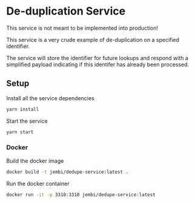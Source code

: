 # De-duplication Service

This service is not meant to be implemented into production!

This service is a very crude example of de-duplication on a specified identifier.

The service will store the identifier for future lookups and respond with a simplified payload indicating if this identifer has already been processed.

## Setup

Install all the service dependencies

```sh
yarn install
```

Start the service

```sh
yarn start
```

### Docker

Build the docker image

```sh
docker build -t jembi/dedupe-service:latest .
```

Run the docker container

```sh
docker run -it -p 3310:3310 jembi/dedupe-service:latest
```
